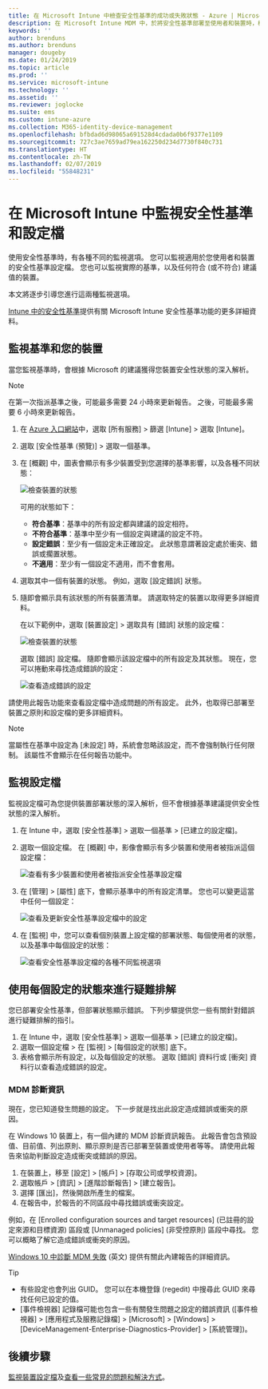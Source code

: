```yaml
---
title: 在 Microsoft Intune 中檢查安全性基準的成功或失敗狀態 - Azure | Microsoft Docs
description: 在 Microsoft Intune MDM 中，於將安全性基準部署至使用者和裝置時，檢查錯誤、衝突及成功狀態。 了解如何使用用戶端記錄和 Intune 中的報告功能來進行疑難排解。
keywords: ''
author: brenduns
ms.author: brenduns
manager: dougeby
ms.date: 01/24/2019
ms.topic: article
ms.prod: ''
ms.service: microsoft-intune
ms.technology: ''
ms.assetid: ''
ms.reviewer: joglocke
ms.suite: ems
ms.custom: intune-azure
ms.collection: M365-identity-device-management
ms.openlocfilehash: bfbdad6d98065a691528d4cdada0b6f9377e1109
ms.sourcegitcommit: 727c3ae7659ad79ea162250d234d7730f840c731
ms.translationtype: HT
ms.contentlocale: zh-TW
ms.lasthandoff: 02/07/2019
ms.locfileid: "55848231"
---
```

# <a name="monitor-the-security-baseline-and-profile-in-microsoft-intune"></a>在 Microsoft Intune 中監視安全性基準和設定檔

使用安全性基準時，有各種不同的監視選項。 您可以監視適用於您使用者和裝置的安全性基準設定檔。 您也可以監視實際的基準，以及任何符合 (或不符合) 建議值的裝置。

本文將逐步引導您進行這兩種監視選項。

[Intune 中的安全性基準](security-baselines.md)提供有關 Microsoft Intune 安全性基準功能的更多詳細資料。

## <a name="monitor-the-baseline-and-your-devices"></a>監視基準和您的裝置

當您監視基準時，會根據 Microsoft 的建議獲得您裝置安全性狀態的深入解析。

> [!NOTE]
> 在第一次指派基準之後，可能最多需要 24 小時來更新報告。 之後，可能最多需要 6 小時來更新報告。

1. 在 [Azure 入口網站](https://portal.azure.com/)中，選取 [所有服務] > 篩選 [Intune] > 選取 [Intune]。
2. 選取 [安全性基準 (預覽)] > 選取一個基準。
3. 在 [概觀] 中，圖表會顯示有多少裝置受到您選擇的基準影響，以及各種不同狀態：

    ![檢查裝置的狀態](./media/security-baselines-monitor/overview.png)

    可用的狀態如下：

    - **符合基準**：基準中的所有設定都與建議的設定相符。
    - **不符合基準**：基準中至少有一個設定與建議的設定不符。
    - **設定錯誤**：至少有一個設定未正確設定。 此狀態意謂著設定處於衝突、錯誤或擱置狀態。
    - **不適用**：至少有一個設定不適用，而不會套用。

4. 選取其中一個有裝置的狀態。 例如，選取 [設定錯誤] 狀態。

5. 隨即會顯示具有該狀態的所有裝置清單。 請選取特定的裝置以取得更多詳細資料。 

    在以下範例中，選取 [裝置設定] > 選取具有 [錯誤] 狀態的設定檔：

    ![檢查裝置的狀態](./media/security-baselines-monitor/device-configuration-profile-list.png)

    選取 [錯誤] 設定檔。 隨即會顯示該設定檔中的所有設定及其狀態。 現在，您可以捲動來尋找造成錯誤的設定：

    ![查看造成錯誤的設定](./media/security-baselines-monitor/profile-with-error-status.png)

請使用此報告功能來查看設定檔中造成問題的所有設定。 此外，也取得已部署至裝置之原則和設定檔的更多詳細資料。

> [!NOTE]
> 當屬性在基準中設定為 [未設定] 時，系統會忽略該設定，而不會強制執行任何限制。 該屬性不會顯示在任何報告功能中。

## <a name="monitor-the-profile"></a>監視設定檔

監視設定檔可為您提供裝置部署狀態的深入解析，但不會根據基準建議提供安全性狀態的深入解析。

1. 在 Intune 中，選取 [安全性基準] > 選取一個基準 > [已建立的設定檔]。

2. 選取一個設定檔。 在 [概觀] 中，影像會顯示有多少裝置和使用者被指派這個設定檔：

    ![查看有多少裝置和使用者被指派安全性基準設定檔](./media/security-baselines-monitor/existing-profile-overview.png)

3. 在 [管理] > [屬性] 底下，會顯示基準中的所有設定清單。 您也可以變更這當中任何一個設定：

    ![查看及更新安全性基準設定檔中的設定](./media/security-baselines-monitor/manage-settings.png)

4. 在 [監視] 中，您可以查看個別裝置上設定檔的部署狀態、每個使用者的狀態，以及基準中每個設定的狀態：

    ![查看安全性基準設定檔的各種不同監視選項](./media/security-baselines-monitor/monitor-status-options.png)

## <a name="troubleshoot-using-per-setting-status"></a>使用每個設定的狀態來進行疑難排解

您已部署安全性基準，但部署狀態顯示錯誤。 下列步驟提供您一些有關針對錯誤進行疑難排解的指引。

1. 在 Intune 中，選取 [安全性基準] > 選取一個基準 > [已建立的設定檔]。
2. 選取一個設定檔 > 在 [監視] > [每個設定的狀態] 底下。
3. 表格會顯示所有設定，以及每個設定的狀態。 選取 [錯誤] 資料行或 [衝突] 資料行以查看造成錯誤的設定。

### <a name="mdm-diagnostic-information"></a>MDM 診斷資訊

現在，您已知道發生問題的設定。 下一步就是找出此設定造成錯誤或衝突的原因。 

在 Windows 10 裝置上，有一個內建的 MDM 診斷資訊報告。 此報告會包含預設值、目前值、列出原則、顯示原則是否已部署至裝置或使用者等等。 請使用此報告來協助判斷設定造成衝突或錯誤的原因。

1. 在裝置上，移至 [設定] > [帳戶] > [存取公司或學校資源]。
2. 選取帳戶 > [資訊] > [進階診斷報告] > [建立報告]。
3. 選擇 [匯出]，然後開啟所產生的檔案。
4. 在報告中，於報告的不同區段中尋找錯誤或衝突設定。

  例如，在 [Enrolled configuration sources and target resources] \(已註冊的設定來源和目標資源\) 區段或 [Unmanaged policies] \(非受控原則\) 區段中尋找。 您可以概略了解它造成錯誤或衝突的原因。

[Windows 10 中診斷 MDM 失敗](https://docs.microsoft.com/windows/client-management/mdm/diagnose-mdm-failures-in-windows-10) \(英文\) 提供有關此內建報告的詳細資訊。

> [!TIP]
> - 有些設定也會列出 GUID。 您可以在本機登錄 (regedit) 中搜尋此 GUID 來尋找任何已設定的值。
> - [事件檢視器] 記錄檔可能也包含一些有關發生問題之設定的錯誤資訊 ([事件檢視器] > [應用程式及服務記錄檔] > [Microsoft] > [Windows] > [DeviceManagement-Enterprise-Diagnostics-Provider] > [系統管理])。

## <a name="next-steps"></a>後續步驟

[監視裝置設定檔](device-profile-monitor.md)及[查看一些常見的問題和解決方式](device-profile-troubleshoot.md)。
